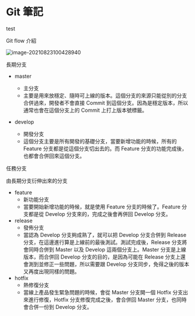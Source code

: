 # Git 筆記

test

Git flow 介紹

![image-20210823100428940](https://i.imgur.com/nVQrs1t.png)



長期分支

- master 
  - 主分支
  - 主要是用來放穩定、隨時可上線的版本。這個分支的來源只能從別的分支合併過來，開發者不會直接 Commit 到這個分支。因為是穩定版本，所以通常也會在這個分支上的 Commit 上打上版本號標籤。

- develop 
  - 開發分支 
  - 這個分支主要是所有開發的基礎分支，當要新增功能的時候，所有的 Feature 分支都是從這個分支切出去的。而 Feature 分支的功能完成後，也都會合併回來這個分支。



任務分支

由長期分支衍伸出來的分支

- feature
  - 新功能分支
  - 當要開始新增功能的時候，就是使用 Feature 分支的時候了。Feature 分支都是從 Develop 分支來的，完成之後會再併回 Develop 分支。
- release
  - 發佈分支
  - 當認為 Develop 分支夠成熟了，就可以把 Develop 分支合併到 Release 分支，在這邊進行算是上線前的最後測試。測試完成後，Release 分支將會同時合併到 Master 以及 Develop 這兩個分支上。Master 分支是上線版本，而合併回 Develop 分支的目的，是因為可能在 Release 分支上還會測到並修正一些問題，所以需要跟 Develop 分支同步，免得之後的版本又再度出現同樣的問題。
- hotfix
  - 熱修復分支
  - 當線上產品發生緊急問題的時候，會從 Master 分支開一個 Hotfix 分支出來進行修復，Hotfix 分支修復完成之後，會合併回 Master 分支，也同時會合併一份到 Develop 分支。

